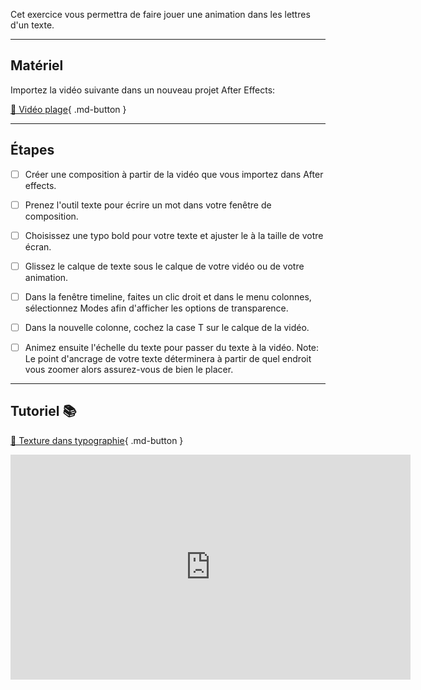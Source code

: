 Cet exercice vous permettra de faire jouer une animation dans les lettres d'un texte.     
***  
## Matériel

Importez la vidéo suivante dans un nouveau projet After Effects:   

[📁 Vidéo plage](https://cmontmorency365.sharepoint.com/:v:/s/TIM-582214-Animation2d77/EVjAen2qexdOi4aNctL6KboBQExVet8q7hxarMHSXNK_TQ?e=JVN6uD){ .md-button }   <br>

***  



## Étapes

- [ ] Créer une composition à partir de la vidéo que vous importez dans After effects.
- [ ] Prenez l'outil texte pour écrire un mot dans votre fenêtre de composition.
- [ ] Choisissez une typo bold pour votre texte et ajuster le à la taille de votre écran.
- [ ] Glissez le calque de texte sous le calque de votre vidéo ou de votre animation.
- [ ] Dans la fenêtre timeline, faites un clic droit et dans le menu colonnes, sélectionnez Modes afin d'afficher les options de transparence.
- [ ] Dans la nouvelle colonne, cochez la case T sur le calque de la vidéo.
- [ ] Animez ensuite l'échelle du texte pour passer du texte à la vidéo. Note: Le point d'ancrage de votre texte déterminera à partir de quel endroit vous zoomer alors assurez-vous de bien le placer.


***  


## Tutoriel 📚
[📁 Texture dans typographie](https://cmontmorency365.sharepoint.com/:v:/s/TIM-582214-Animation2d77/ERPPMtvTbkFNvnqoU-6lV-0BipSXZQEyRrKeQZgwhrApVQ?e=gIu8tY){ .md-button }   <br>   

<iframe src="https://cmontmorency365.sharepoint.com/sites/TIM-582214-Animation2d77/_layouts/15/embed.aspx?UniqueId=db32cf13-6ed3-4d41-be7a-a853eea557ed&embed=%7B%22ust%22%3Atrue%2C%22hv%22%3A%22CopyEmbedCode%22%7D&referrer=StreamWebApp&referrerScenario=EmbedDialog.Create" width="640" height="360" frameborder="0" scrolling="no" allowfullscreen title="texture_dans_texte.mp4"></iframe>
